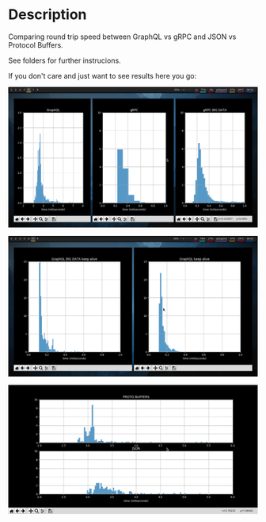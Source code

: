# Description

Comparing round trip speed between GraphQL vs gRPC and JSON vs Protocol Buffers.

See folders for further instrucions.

If you don't care and just want to see results here you go:

![GraphQLvsgRPCplot](GraphQLvsgRPC/GraphQLgRPCdata.png)

![GraphQL with keep alive](GraphQLvsGRPC/graphqlkeepalive.png)

![JSONvsProtoplot](JSONvsProtocolBuffers/graph.png)